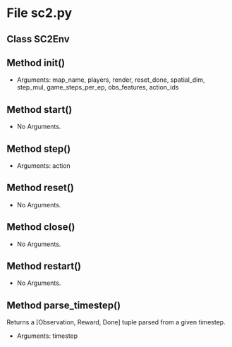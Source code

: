 # File sc2.py

## Class SC2Env

## Method __init__()

* Arguments: map_name, players, render, reset_done, spatial_dim, step_mul, game_steps_per_ep, obs_features, action_ids

## Method start()

* No Arguments.

## Method step()

* Arguments: action

## Method reset()

* No Arguments.

## Method close()

* No Arguments.

## Method restart()

* No Arguments.

## Method parse_timestep()

Returns a [Observation, Reward, Done] tuple parsed from a given timestep.

* Arguments: timestep

